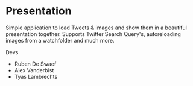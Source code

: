 # Presentation

Simple application to load Tweets & images and show them in a beautiful presentation together.
Supports Twitter Search Query's, autoreloading images from a watchfolder and much more.

Devs
- Ruben De Swaef
- Alex Vanderbist
- Tyas Lambrechts
